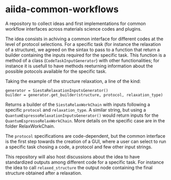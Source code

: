 # aiida-common-workflows
A repository to collect ideas and first implementations for common workflow interfaces across materials science codes and plugins.

The idea consists in achiving a common interface for different codes at the level of protocol selections. For a specific task (for instance the relaxation of a structure), we agreed on the sintax to pass to a function that return a builder containing the inputs required for the specific task. This function is a method of a class (`CodeTaskInputGenerator`) with other functionalities; for instance it is usefull to have methods reeturning information about the possible potocols available for the specific task.

Taking the example of the structure relaxation, a line of the kind:

    generator = SiestaRelaxationInputsGenerator()
    builder = generator.get_builder(structure, protocol, relaxation_type)

Returns a builder of the `SiestaRelaxWorkChain` with inputs following a specific `protocol` and `relaxation_type`.
A similar string, but using a `QuantumEspressoRelaxationInputsGenerator()` would return inputs for the `QuantumEspressoRelaxWorkChain`. More details on the specific case are in the folder RelaxWorkChain.

The `protocol` specifications are code-dependent, but the common interface is the first step towards the creation of a GUI, where a user can select to run a specific task chosing a code, a protocol and few other input strings.

This repository will also host discussions about the idea to have standardized outputs among different code for a specific task. For instance the idea to call `relaxed_structure` the output node containing the final structure obtained after a relaxation.
